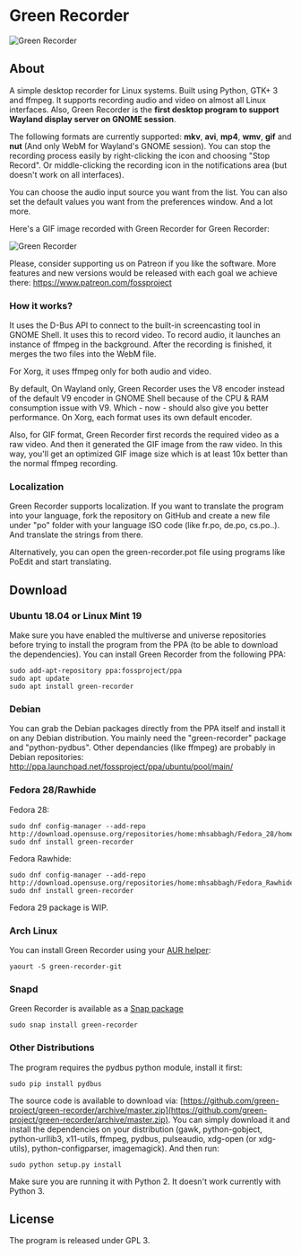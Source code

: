 # Green Recorder

![Green Recorder](https://i.imgur.com/bZJtdIs.png)

## About

A simple desktop recorder for Linux systems. Built using Python, GTK+ 3 and ffmpeg. It supports recording audio and video on almost all Linux interfaces. Also, Green Recorder is the **first desktop program to support Wayland display server on GNOME session**.

The following formats are currently supported: **mkv**, **avi**, **mp4**, **wmv**, **gif** and **nut** (And only WebM for Wayland's GNOME session). You can stop the recording process easily by right-clicking the icon and choosing "Stop Record". Or middle-clicking the recording icon in the notifications area (but doesn't work on all interfaces).

You can choose the audio input source you want from the list. You can also set the default values you want from the preferences window. And a lot more.

Here's a GIF image recorded with Green Recorder for Green Recorder:

![Green Recorder](https://media.giphy.com/media/3o6vXLgAWsH8qAcpDa/giphy.gif)

Please, consider supporting us on Patreon if you like the software. More features and new versions would be released with each goal we achieve there: https://www.patreon.com/fossproject


### How it works?

It uses the D-Bus API to connect to the built-in screencasting tool in GNOME Shell. It uses this to record video. To record audio, it launches an instance of ffmpeg in the background. After the recording is finished, it merges the two files into the WebM file.

For Xorg, it uses ffmpeg only for both audio and video.

By default, On Wayland only, Green Recorder uses the V8 encoder instead of the default V9 encoder in GNOME Shell because of the CPU & RAM consumption issue with V9. Which - now - should also give you better performance. On Xorg, each format uses its own default encoder.

Also, for GIF format, Green Recorder first records the required video as a raw video. And then it generated the GIF image from the raw video. In this way, you'll get an optimized GIF image size which is at least 10x better than the normal ffmpeg recording.

### Localization

Green Recorder supports localization. If you want to translate the program into your language, fork the repository on GitHub and create a new file under "po" folder with your language ISO code (like fr.po, de.po, cs.po..). And translate the strings from there.

Alternatively, you can open the green-recorder.pot file using programs like PoEdit and start translating.

## Download

### Ubuntu 18.04 or Linux Mint 19

Make sure you have enabled the multiverse and universe repositories before trying to install the program from the PPA (to be able to download the dependencies). You can install Green Recorder from the following PPA:

    sudo add-apt-repository ppa:fossproject/ppa
    sudo apt update
    sudo apt install green-recorder

### Debian

You can grab the Debian packages directly from the PPA itself and install it on any Debian distribution. You mainly need the "green-recorder" package and "python-pydbus". Other dependancies (like ffmpeg) are probably in Debian repositories: http://ppa.launchpad.net/fossproject/ppa/ubuntu/pool/main/

### Fedora 28/Rawhide
    
Fedora 28:

    sudo dnf config-manager --add-repo http://download.opensuse.org/repositories/home:mhsabbagh/Fedora_28/home:mhsabbagh.repo
    sudo dnf install green-recorder

Fedora Rawhide:

    sudo dnf config-manager --add-repo http://download.opensuse.org/repositories/home:mhsabbagh/Fedora_Rawhide/home:mhsabbagh.repo
    sudo dnf install green-recorder
    
Fedora 29 package is WIP.
     
### Arch Linux

You can install Green Recorder using your [AUR helper](https://wiki.archlinux.org/index.php/AUR_helpers):

    yaourt -S green-recorder-git
    
### Snapd

Green Recorder is available as a [Snap package](https://snapcraft.io/green-recorder)

    sudo snap install green-recorder

### Other Distributions

The program requires the pydbus python module, install it first:

    sudo pip install pydbus
    
The source code is available to download via: [https://github.com/green-project/green-recorder/archive/master.zip](https://github.com/green-project/green-recorder/archive/master.zip). You can simply download it and install the dependencies on your distribution (gawk, python-gobject, python-urllib3, x11-utils, ffmpeg, pydbus, pulseaudio, xdg-open (or xdg-utils), python-configparser, imagemagick). And then run: 

    sudo python setup.py install

Make sure you are running it with Python 2. It doesn't work currently with Python 3.
    
## License

The program is released under GPL 3.
